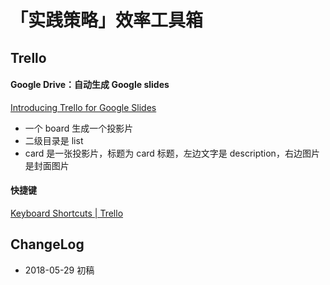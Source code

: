# 「实践策略」效率工具箱


## Trello

#### Google Drive：自动生成 Google slides

[Introducing Trello for Google Slides](https://blog.trello.com/trello-for-google-slides)

- 一个 board 生成一个投影片
- 二级目录是 list
- card 是一张投影片，标题为 card 标题，左边文字是 description，右边图片是封面图片

#### 快捷键

[Keyboard Shortcuts \| Trello](https://trello.com/shortcuts)

## ChangeLog

- 2018-05-29 初稿

